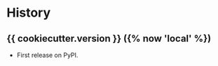 History
=======

{{ cookiecutter.version }} ({% now 'local' %})
------------------

* First release on PyPI.
